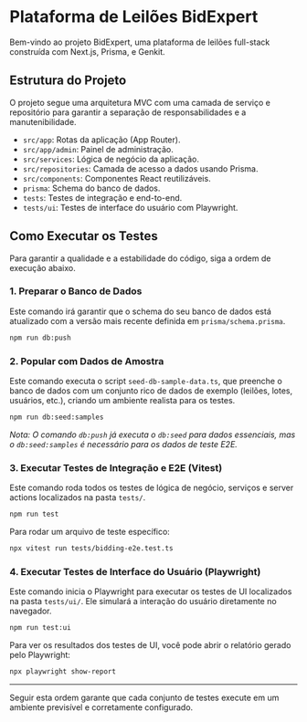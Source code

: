 # Plataforma de Leilões BidExpert

Bem-vindo ao projeto BidExpert, uma plataforma de leilões full-stack construída com Next.js, Prisma, e Genkit.

## Estrutura do Projeto

O projeto segue uma arquitetura MVC com uma camada de serviço e repositório para garantir a separação de responsabilidades e a manutenibilidade.

-   `src/app`: Rotas da aplicação (App Router).
-   `src/app/admin`: Painel de administração.
-   `src/services`: Lógica de negócio da aplicação.
-   `src/repositories`: Camada de acesso a dados usando Prisma.
-   `src/components`: Componentes React reutilizáveis.
-   `prisma`: Schema do banco de dados.
-   `tests`: Testes de integração e end-to-end.
-   `tests/ui`: Testes de interface do usuário com Playwright.

## Como Executar os Testes

Para garantir a qualidade e a estabilidade do código, siga a ordem de execução abaixo.

### 1. Preparar o Banco de Dados

Este comando irá garantir que o schema do seu banco de dados está atualizado com a versão mais recente definida em `prisma/schema.prisma`.

```bash
npm run db:push
```

### 2. Popular com Dados de Amostra

Este comando executa o script `seed-db-sample-data.ts`, que preenche o banco de dados com um conjunto rico de dados de exemplo (leilões, lotes, usuários, etc.), criando um ambiente realista para os testes.

```bash
npm run db:seed:samples
```
*Nota: O comando `db:push` já executa o `db:seed` para dados essenciais, mas o `db:seed:samples` é necessário para os dados de teste E2E.*

### 3. Executar Testes de Integração e E2E (Vitest)

Este comando roda todos os testes de lógica de negócio, serviços e server actions localizados na pasta `tests/`.

```bash
npm run test
```

Para rodar um arquivo de teste específico:
```bash
npx vitest run tests/bidding-e2e.test.ts
```

### 4. Executar Testes de Interface do Usuário (Playwright)

Este comando inicia o Playwright para executar os testes de UI localizados na pasta `tests/ui/`. Ele simulará a interação do usuário diretamente no navegador.

```bash
npm run test:ui
```

Para ver os resultados dos testes de UI, você pode abrir o relatório gerado pelo Playwright:
```bash
npx playwright show-report
```

---

Seguir esta ordem garante que cada conjunto de testes execute em um ambiente previsível e corretamente configurado.
